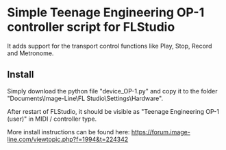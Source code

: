 # Simple Teenage Engineering OP-1 controller script for FLStudio

It adds support for the transport control functions like Play, Stop, Record and Metronome.

## Install

Simply download the python file "device_OP-1.py" and copy it to the folder "Documents\Image-Line\FL Studio\Settings\Hardware".

After restart of FLStudio, it should be visible as "Teenage Engineering OP-1 (user)" in MIDI / controller type.

More install instructions can be found here:
https://forum.image-line.com/viewtopic.php?f=1994&t=224342